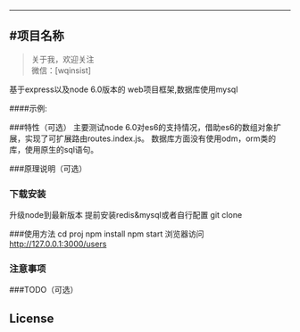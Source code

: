 
---
#项目名称
-------------

> 关于我，欢迎关注  
  微信：[wqinsist]
 
基于express以及node 6.0版本的 web项目框架,数据库使用mysql


####示例:  


###特性（可选）
主要测试node 6.0对es6的支持情况，借助es6的数组对象扩展，实现了可扩展路由routes.index.js。
数据库方面没有使用odm，orm类的库，使用原生的sql语句。

###原理说明（可选）



### 下载安装
升级node到最新版本
提前安装redis&mysql或者自行配置
git clone 


###使用方法
cd proj
npm install
npm start
浏览器访问 http://127.0.0.1:3000/users

### 注意事项


###TODO（可选）


## License

